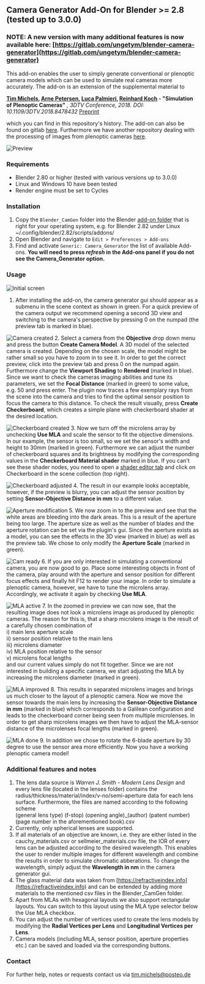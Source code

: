 ## Camera Generator Add-On for Blender >= 2.8 (tested up to 3.0.0)

### **NOTE**: A new version with many additional features is now available here: [https://gitlab.com/ungetym/blender-camera-generator](https://gitlab.com/ungetym/blender-camera-generator)

This add-on enables the user to simply generate conventional or plenoptic camera models which can be used to simulate real cameras more accurately.
The add-on is an extension of the supplemental material to

**[Tim Michels](https://www.mip.informatik.uni-kiel.de/en/team/tim-michels-m-sc), [Arne Petersen](https://www.mip.informatik.uni-kiel.de/en/team/dr-ing-arne-petersen), [Luca Palmieri](https://www.mip.informatik.uni-kiel.de/en/team/luca-palmieri-m-sc), [Reinhard Koch](https://www.mip.informatik.uni-kiel.de/en/team/prof.-dr.-ing.-reinhard-koch) - "Simulation of Plenoptic Cameras"** *, 3DTV Conference, 2018. DOI: 10.1109/3DTV.2018.8478432* [Preprint](http://data.mip.informatik.uni-kiel.de:555/wwwadmin/Publica/2018/2018_Michels_Simulation%20of%20Plenoptic%20Cameras.pdf)

which you can find in this repository's history. The add-on can also be found on gitlab [here](https://gitlab.com/ungetym/blender-camgen). Furthermore we have another repository dealing with the processing of images from plenoptic cameras [here](https://github.com/Arne-Petersen/PlenopticImageProcessing).

![Preview](https://raw.githubusercontent.com/Arne-Petersen/Plenoptic-Simulation/master/images/preview.jpeg "Preview")

### Requirements

+ Blender 2.80 or higher (tested with various versions up to 3.0.0)
+ Linux and Windows 10 have been tested
+ Render engine must be set to Cycles

### Installation

  1. Copy the `Blender_CamGen` folder into the Blender [add-on folder](https://docs.blender.org/manual/en/latest/advanced/blender_directory_layout.html#platform-dependent-paths) that is right for your operating system, e.g. for Blender 2.82 under Linux ~/.config/blender/2.82/scripts/addons/
  2. Open Blender and navigate to `Edit > Preferences > Add-ons`
  3. Find and activate `Generic: Camera_Generator` the list of available Add-ons. **You will need to press *refresh* in the Add-ons panel if you do not see the Camera_Generator option.**

### Usage

![Initial screen](https://raw.githubusercontent.com/Arne-Petersen/Plenoptic-Simulation/master/images/0.jpg "Initial screen")
1. After installing the add-on, the camera generator gui should appear as a submenu in the scene context as shown in green. 
For a quick preview of the camera output we recommend opening a second 3D view and switching to the camera's perspective by pressing 0 on the numpad (the preview tab is marked in blue).

![Camera created](https://raw.githubusercontent.com/Arne-Petersen/Plenoptic-Simulation/master/images/1.jpg "Camera created")
2. Select a camera from the **Objective** drop down menu and press the button **Create Camera Model**. 
A 3D model of the selected camera is created. Depending on the chosen scale, the model might be rather small so you have to zoom in to see it.
In order to get the correct preview, click into the preview tab and press 0 on the numpad again. 
Furthermore change the **Viewport Shading** to **Rendered** (marked in blue).
Since we want to check the cameras imaging abilities and tune its parameters, we set the **Focal Distance** (marked in green) to some value, e.g. 50 and press enter. 
The plugin now traces a few exemplary rays from the scene into the camera and tries to find the optimal sensor position to focus the camera to this distance.
To check the result visually, press **Create Checkerboard**, which creates a simple plane with checkerboard shader at the desired location.

![Checkerboard created](https://raw.githubusercontent.com/Arne-Petersen/Plenoptic-Simulation/master/images/2.jpg "Checkerboard created")
3. Now we turn off the microlens array by unchecking **Use MLA** and scale the sensor to fit the objective dimensions. 
In our example, the sensor is too small, so we set the sensor's width and height to 30mm (marked in green).
Furthermore we can adjust the number of checkerboard squares and its brightness by modifying the corresponding values in the **Checkerboard Material shader** marked in blue. 
If you can't see these shader nodes, you need to open a [shader editor tab](https://docs.blender.org/manual/en/latest/editors/shader_editor/index.html) and click on Checkerboard in the scene collection (top right).

![Checkerboard adjusted](https://raw.githubusercontent.com/Arne-Petersen/Plenoptic-Simulation/master/images/3.jpg "Checkerboard adjusted")
4. The result in our example looks acceptable, however, if the preview is blurry, you can adjust the sensor position by setting **Sensor-Objective Distance in mm** to a different value.

![Aperture modification](https://raw.githubusercontent.com/Arne-Petersen/Plenoptic-Simulation/master/images/4.jpg "Aperture modification")
5. We now zoom in to the preview and see that the white areas are bleeding into the dark areas. 
This is a result of the aperture being too large. 
The aperture size as well as the number of blades and the aperture rotation can be set via the plugin's gui.
Since the aperture exists as a model, you can see the effects in the 3D view (marked in blue) as well as the preview tab.
We chose to only modify the **Aperture Scale** (marked in green).

![Cam ready](https://raw.githubusercontent.com/Arne-Petersen/Plenoptic-Simulation/master/images/5.jpg "Cam ready")
6. If you are only interested in simulating a conventional camera, you are now good to go. 
Place some interesting objects in front of the camera, play around with the aperture and sensor position for different focus effects and finally hit F12 to render your image.
In order to simulate a plenoptic camera, however, we have to tune the microlens array. Accordingly, we activate it again by checking **Use MLA**.

![MLA active](https://raw.githubusercontent.com/Arne-Petersen/Plenoptic-Simulation/master/images/6.jpg "MLA active")
7. In the zoomed in preview we can now see, that the resulting image does not look a microlens image as produced by plenoptic cameras. 
The reason for this is, that a sharp microlens image is the result of a carefully chosen combination of  
i) main lens aperture scale  
ii) sensor position relative to the main lens  
iii) microlens diameter  
iv) MLA position relative to the sensor  
v) microlens focal lengths  
and our current values simply do not fit together. 
Since we are not interested in building a specific camera, we start adjusting the MLA by increasing the microlens diameter (marked in green).

![MLA improved](https://raw.githubusercontent.com/Arne-Petersen/Plenoptic-Simulation/master/images/7.jpg "MLA improved")
8. This results in separated microlens images and brings us much closer to the layout of a plenoptic camera.
Now we move the sensor towards the main lens by increasing the **Sensor-Objective Distance in mm** (marked in blue) which corresponds to a Galilean configuration and leads to the checkerboard corner being seen from multiple microlenses.
In order to get sharp microlens images we then have to adjust the MLA-sensor distance of the microlenses focal lengths (marked in green).

![MLA done](https://raw.githubusercontent.com/Arne-Petersen/Plenoptic-Simulation/master/images/8.jpg "MLA done")
9. In addition we chose to rotate the 6-blade aperture by 30 degree to use the sensor area more efficiently. 
Now you have a working plenoptic camera model!

### Additional features and notes

1. The lens data source is *Warren J. Smith - Modern Lens Design* and every lens file (located in the lenses folder) contains the radius/thickness/material/index/v-no/semi-aperture data for each lens surface. 
Furthermore, the files are named according to the following scheme  
(general lens type) (f-stop) (opening angle)_(author) (patent number) (page number in the aforementioned book).csv
2. Currently, only spherical lenses are supported.
3. If all materials of an objective are known, i.e. they are either listed in the cauchy_materials.csv or sellmeier_materials.csv file, the IOR of every lens can be adjusted according to the desired wavelength. 
This enables the user to render multiple images for different wavelength and combine the results in order to simulate chromatic abberations.
To change the wavelength, simply adjust the **Wavelength in nm** in the camera generator gui.
4. The glass material data was taken from [https://refractiveindex.info](https://refractiveindex.info) and can be extended by adding more materials to the mentioned csv files in the Blender_CamGen folder.
5. Apart from MLAs with hexagonal layouts we also support rectangular layouts. You can switch to this layout using the MLA type selector below the Use MLA checkbox.
6. You can adjust the number of vertices used to create the lens models by modifying the **Radial Vertices per Lens** and **Longitudinal Vertices per Lens**.
7. Camera models (including MLA, sensor position, aperture properties etc.) can be saved and loaded via the corresponding buttons.


### Contact

For further help, notes or requests contact us via <tim.michels@posteo.de>
